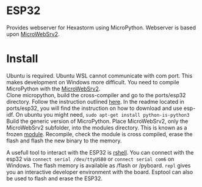 # ESP32

Provides webserver for Hexastorm using MicroPython.
Webserver is based upon [MicroWebSrv2](https://github.com/jczic/MicroWebSrv2).

# Install
Ubuntu is required. Ubuntu WSL cannot communicate with com port.
This makes development on Windows more difficult.
You need to compile MicroPython with the [MicroWebSrv2](https://github.com/jczic/MicroWebSrv2).  
Clone micropython, build the cross-compiler and go to
the ports/esp32 directory. Follow the instruction outlined [here](https://docs.micropython.org/en/latest/develop/gettingstarted.html).
In the readme located in ports/esp32, you will find the instruction on how to download and use esp-idf.
On ubuntu you might need,
```sudo apt-get install python-is-python3```
Build the generic version of MicroPython.
Place MicroWebSrv2, only the MicroWebSrv2 subfolder, into the modules directory. This is known as a frozen [module](https://learn.adafruit.com/micropython-basics-loading-modules/frozen-modules).
Recompile, check the module is cross compiled, erase the flash
and flash the new binary to the memory.

A usefull tool to interact with the ESP32 is [rshell](https://github.com/dhylands/rshell).
You can connect with the esp32 via
```connect serial /dev/ttyUSB0``` or
```connect serial com6``` on Windows.
The flash memory is available as /flash or /pyboard.
```repl``` gives you an interactive developer environment with
the board.
Esptool can also be used to flash and erase the ESP32. 
